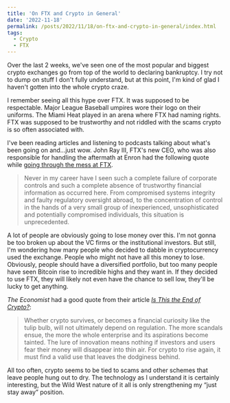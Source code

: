 ```yaml
---
title: 'On FTX and Crypto in General'
date: '2022-11-18'
permalink: /posts/2022/11/18/on-ftx-and-crypto-in-general/index.html
tags:
  - Crypto
  - FTX
---
```


Over the last 2 weeks, we've seen one of the most popular and biggest crypto exchanges go from top of the world to declaring bankruptcy. I try not to dump on stuff I don't fully understand, but at this point, I'm kind of glad I haven't gotten into the whole crypto craze.
<!-- excerpt -->

I remember seeing all this hype over FTX. It was supposed to be respectable. Major League Baseball umpires wore their logo on their uniforms. The Miami Heat played in an arena where FTX had naming rights. FTX was supposed to be trustworthy and not riddled with the scams crypto is so often associated with.

I've been reading articles and listening to podcasts talking about what's been going on and...just wow. John Ray III, FTX's new CEO, who was also responsible for handling the aftermath at Enron had the following quote while [going through the mess at FTX](https://apnews.com/article/ftx-trading-former-ceo-d2c2b881dc0eb0ec37b454674f446b52).

> Never in my career have I seen such a complete failure of corporate controls and such a complete absence of trustworthy financial information as occurred here. From compromised systems integrity and faulty regulatory oversight abroad, to the concentration of control in the hands of a very small group of inexperienced, unsophisticated and potentially compromised individuals, this situation is unprecedented.

A lot of people are obviously going to lose money over this. I'm not gonna be too broken up about the VC firms or the institutional investors. But still, I'm wondering how many people who decided to dabble in cryptocurrency used the exchange. People who might not have all this money to lose. Obviously, people should have a diversified portfolio, but too many people have seen Bitcoin rise to incredible highs and they want in. If they decided to use FTX, they will likely not even have the chance to sell low, they'll be lucky to get anything.

_The Economist_ had a good quote from their article [_Is This the End of Crypto?_](https://www.economist.com/leaders/2022/11/17/is-this-the-end-of-crypto):

> Whether crypto survives, or becomes a financial curiosity like the tulip bulb, will not ultimately depend on regulation. The more scandals ensue, the more the whole enterprise and its aspirations become tainted. The lure of innovation means nothing if investors and users fear their money will disappear into thin air. For crypto to rise again, it must find a valid use that leaves the dodginess behind.

All too often, crypto seems to be tied to scams and other schemes that leave people hung out to dry. The technology as I understand it is certainly interesting, but the Wild West nature of it all is only strengthening my “just stay away” position.